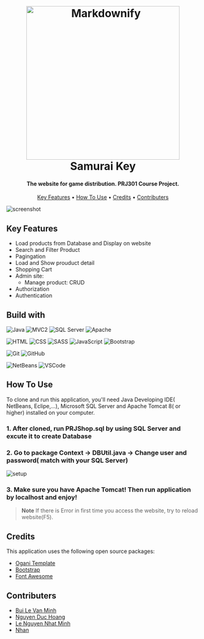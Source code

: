 
<h1 align="center">
  <br>
  <img src="https://github.com/blvm159263/samurai_key/blob/main/web/img/logoweb.png" alt="Markdownify" width="400">
  <br>
  Samurai Key
  <br>
</h1>

<h4 align="center">The website for game distribution. PRJ301 Course Project.</h4>


<p align="center">
  <a href="#key-features">Key Features</a> •
  <a href="#how-to-use">How To Use</a> •
  <a href="#credits">Credits</a> •
  <a href="#contributers">Contributers</a>
</p>

![screenshot](https://github.com/blvm159263/samurai_key/blob/main/web/img/homescreen.png)

## Key Features

* Load products from Database and Display on website
* Search and Filter Product
* Pagingation
* Load and Show prouduct detail
* Shopping Cart
* Admin site:
  - Manage product: CRUD
* Authorization
* Authentication

## Build with
<p><img src="https://img.shields.io/badge/Java-ED8B00?style=for-the-badge" alt="Java"/> <img src="https://img.shields.io/badge/MVC2-40B5A4?style=for-the-badge" alt="MVC2"/> <img src="https://img.shields.io/badge/Microsoft_SQL_Server-CC2927?style=for-the-badge&logo=microsoft-sql-server&logoColor=white" alt="SQL Server"/> <img src="https://img.shields.io/badge/Apache-D22128?style=for-the-badge&logo=Apache&logoColor=white" alt="Apache"/><p/>
<p><img src="https://img.shields.io/badge/HTML5-E34F26?style=for-the-badge&logo=html5&logoColor=white" alt="HTML"/> <img src="https://img.shields.io/badge/CSS3-1572B6?style=for-the-badge&logo=css3&logoColor=white" alt="CSS"/> <img src="https://img.shields.io/badge/Sass-CC6699?style=for-the-badge&logo=sass&logoColor=white" alt="SASS"/> <img src="https://img.shields.io/badge/JavaScript-323330?style=for-the-badge&logo=javascript&logoColor=F7DF1E" alt="JavaScript"/> <img src="https://img.shields.io/badge/Bootstrap-563D7C?style=for-the-badge&logo=bootstrap&logoColor=white" alt="Bootstrap"/><p/>
<p><img src="https://img.shields.io/badge/GIT-E44C30?style=for-the-badge&logo=git&logoColor=white" alt="Git"/> <img src="https://img.shields.io/badge/GitHub-100000?style=for-the-badge&logo=github&logoColor=white" alt="GitHub"/> <p/>
<p><img src="https://img.shields.io/badge/apache%20netbeans-1B6AC6?style=for-the-badge&logo=apache%20netbeans%20IDE&logoColor=white" alt="NetBeans"/> <img src="https://img.shields.io/badge/VSCode-0078D4?style=for-the-badge&logo=visual%20studio%20code&logoColor=white" alt="VSCode"/> <p/>

## How To Use

To clone and run this application, you'll need Java Developing IDE( NetBeans, Eclipe,...), Microsoft SQL Server and Apache Tomcat 8( or higher) installed on your computer.

### 1. After cloned, run PRJShop.sql by using SQL Server and excute it to create Database
### 2. Go to package Context -> DBUtil.java -> Change user and password( match with your SQL Server)

<img src="https://github.com/blvm159263/samurai_key/blob/main/screen/setup.png" alt="setup"/>

### 3. Make sure you have Apache Tomcat! Then run application by localhost and enjoy!

> **Note**
> If there is Error in first time you access the website, try to reload website(F5).


## Credits

This application uses the following open source packages:

- [Ogani Template](https://colorlib.com/wp/template/ogani/)
- [Bootstrap](https://getbootstrap.com/)
- [Font Awesome](https://fontawesome.com/)

## Contributers

- [Bui Le Van Minh](https://github.com/blvm159263)
- [Nguyen Duc Hoang](https://github.com/n-d-h)
- [Le Nguyen Nhat Minh](https://github.com/Le-Nguyen-Nhat-Minh)
- [Nhan](https://github.com/nhanhan31)

